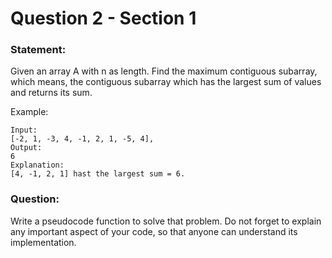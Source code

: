 # Question 2 - Section 1

### Statement: 
Given an array A with n as length. Find the maximum contiguous 
subarray, which means, the contiguous subarray which has the largest 
sum of values and returns its sum.

Example:

```
Input: 
[-2, 1, -3, 4, -1, 2, 1, -5, 4],
Output:
6 
Explanation:
[4, -1, 2, 1] hast the largest sum = 6.  
```

### Question:
Write a pseudocode function to solve that problem. Do not forget to 
explain any important aspect of your code, so that anyone can 
understand its implementation.

